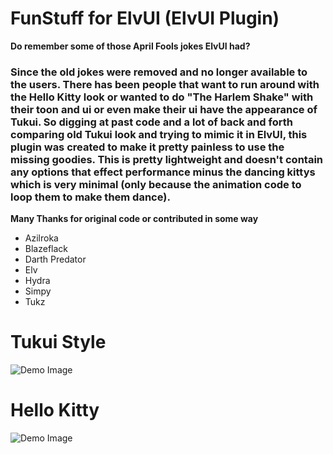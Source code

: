# **Fun**Stuff for ElvUI (ElvUI Plugin)

**Do remember some of those April Fools jokes ElvUI had?**  

### Since the old jokes were removed and no longer available to the users. There has been people that want to run around with the Hello Kitty look or wanted to do "The Harlem Shake" with their toon and ui or even make their ui have the appearance of Tukui. So digging at past code and a lot of back and forth comparing old Tukui look and trying to mimic it in ElvUI, this plugin was created to make it pretty painless to use the missing goodies. This is pretty lightweight and doesn't contain any options that effect performance minus the dancing kittys which is very minimal (only because the animation code to loop them to make them dance).


**Many Thanks for original code or contributed in some way**
- Azilroka
- Blazeflack
- Darth Predator
- Elv
- Hydra
- Simpy
- Tukz  
  
# **Tukui Style**
![Demo Image](https://i.imgur.com/27kPR1k.png)
# **Hello Kitty**
![Demo Image](https://i.imgur.com/8rOF9mI.png)
